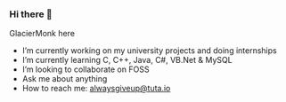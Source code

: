 ### Hi there 👋


<!---✨GlacierMonk here✨

- 🔭 I’m currently working on internships and my univeristy projects
- 🌱 I’m currently learning C, C++, JAVA, Python, C#, VB.NET & MYSQL
- 👯 I’m looking to collaborate on FOSS
- 🤔 I’m looking for help with .NET FRAMEWORK
- 💬 Ask me about anything
- 📫 How to reach me: DM me on github
- 😄 Pronouns: He/Him
- ⚡ Fun fact: I can eat raw eggs
-->
GlacierMonk here

- I’m currently working on my university projects and doing internships
- I’m currently learning C, C++, Java, C#, VB.Net & MySQL
- I’m looking to collaborate on FOSS<!--- I’m looking for help with .NET FRAMEWORK -->
- Ask me about anything
- How to reach me: alwaysgiveup@tuta.io
